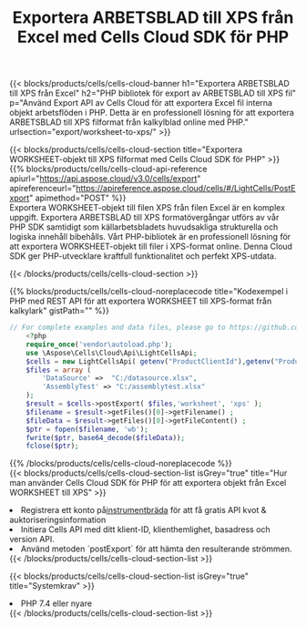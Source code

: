 ﻿---
title:  Exportera ARBETSBLAD till XPS från Excel med Cells Cloud SDK för PHP
description:  Aspose.Cells Cloud REST API stöder export av filer från {0} till {1}-format med {2}.
kwords:
howto:
---
{{< blocks/products/cells/cells-cloud-banner h1="Exportera ARBETSBLAD till XPS från Excel" h2="PHP bibliotek för export av ARBETSBLAD till XPS fil" p="Använd Export API av Cells Cloud för att exportera Excel fil interna objekt arbetsflöden i PHP. Detta är en professionell lösning för att exportera ARBETSBLAD till XPS filformat från kalkylblad online med PHP." urlsection="export/worksheet-to-xps/" >}}

{{< blocks/products/cells/cells-cloud-section title="Exportera WORKSHEET-objekt till XPS filformat med Cells Cloud SDK för PHP" >}}
{{% blocks/products/cells/cells-cloud-api-reference apiurl="https://api.aspose.cloud/v3.0/cells/export" apireferenceurl="https://apireference.aspose.cloud/cells/#/LightCells/PostExport" apimethod="POST" %}}
<br/>
Exportera WORKSHEET-objekt till filen XPS från filen Excel är en komplex uppgift. Exportera ARBETSBLAD till XPS formatövergångar utförs av vår PHP SDK samtidigt som källarbetsbladets huvudsakliga strukturella och logiska innehåll bibehålls. Vårt PHP-bibliotek är en professionell lösning för att exportera WORKSHEET-objekt till filer i XPS-format online. Denna Cloud SDK ger PHP-utvecklare kraftfull funktionalitet och perfekt XPS-utdata.

{{< /blocks/products/cells/cells-cloud-section >}}

{{% blocks/products/cells/cells-cloud-noreplacecode title="Kodexempel i PHP med REST API för att exportera WORKSHEET till XPS-format från kalkylark" gistPath="" %}}
  
```php
// For complete examples and data files, please go to https://github.com/aspose-cells-cloud/aspose-cells-cloud-php/
    <?php
    require_once('vendor\autoload.php');
    use \Aspose\Cells\Cloud\Api\LightCellsApi;
    $cells = new LightCellsApi( getenv("ProductClientId"),getenv("ProductClientSecret") );
    $files = array (
        'DataSource' =>  "C:/datasource.xlsx",
        'AssemblyTest' => "C:/assemblytest.xlsx"
    );
    $result = $cells->postExport( $files,'worksheet', 'xps' );
    $filename = $result->getFiles()[0]->getFilename() ;
    $fileData = $result->getFiles()[0]->getFileContent() ;
    $ptr = fopen($filename, 'wb');
    fwrite($ptr, base64_decode($fileData));
    fclose($ptr);
```
   
{{% /blocks/products/cells/cells-cloud-noreplacecode %}}
<br/>
{{< blocks/products/cells/cells-cloud-section-list isGrey="true" title="Hur man använder Cells Cloud SDK för PHP för att exportera objekt från Excel WORKSHEET till XPS" >}}
<li> Registrera ett konto på<a href="https://dashboard.aspose.cloud/">instrumentbräda</a> för att få gratis API kvot & auktoriseringsinformation</li>
<li>Initiera Cells API med ditt klient-ID, klienthemlighet, basadress och version API.</li>
<li>Använd metoden `postExport` för att hämta den resulterande strömmen.</li>
{{< /blocks/products/cells/cells-cloud-section-list >}}

{{< blocks/products/cells/cells-cloud-section-list isGrey="true" title="Systemkrav" >}}
<li>PHP 7.4 eller nyare</li>
{{< /blocks/products/cells/cells-cloud-section-list >}}
